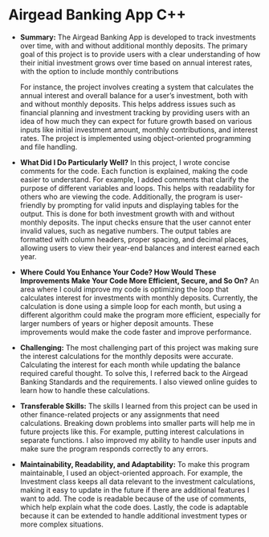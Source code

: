 # Airgead Banking App C++

- **Summary:** The Airgead Banking App is developed to track investments over time, with and without additional monthly deposits. The primary goal of this project is to provide users with a clear understanding of how their initial investment grows over time based on annual interest rates, with the option to include monthly contributions

  For instance, the project involves creating a system that calculates the annual interest and overall balance for a user’s investment, both with and without monthly deposits. This helps address issues such as financial planning and investment tracking by providing users with an idea of how much they can expect for future growth based on various inputs like initial investment amount, monthly contributions, and interest rates. The project is implemented using object-oriented programming and file handling.

- **What Did I Do Particularly Well?**
In this project, I wrote concise comments for the code. Each function is explained, making the code easier to understand. For example, I added comments that clarify the purpose of different variables and loops. This helps with readability for others who are viewing the code. Additionally, the program is user-friendly by prompting for valid inputs and displaying tables for the output. This is done for both investment growth with and without monthly deposits. The input checks ensure that the user cannot enter invalid values, such as negative numbers. The output tables are formatted with column headers, proper spacing, and decimal places, allowing users to view their year-end balances and interest earned each year.

- **Where Could You Enhance Your Code? How Would These Improvements Make Your Code More Efficient, Secure, and So On?**
An area where I could improve my code is optimizing the loop that calculates interest for investments with monthly deposits. Currently, the calculation is done using a simple loop for each month, but using a different algorithm could make the program more efficient, especially for larger numbers of years or higher deposit amounts. These improvements would make the code faster and improve performance.

- **Challenging:**
The most challenging part of this project was making sure the interest calculations for the monthly deposits were accurate. Calculating the interest for each month while updating the balance required careful thought. To solve this, I referred back to the Airgead Banking Standards and the requirements. I also viewed online guides to learn how to handle these calculations.

- **Transferable Skills:**
The skills I learned from this project can be used in other finance-related projects or any assignments that need calculations. Breaking down problems into smaller parts will help me in future projects like this. For example, putting interest calculations in separate functions. I also improved my ability to handle user inputs and make sure the program responds correctly to any errors.

- **Maintainability, Readability, and Adaptability:**
To make this program maintainable, I used an object-oriented approach. For example, the Investment class keeps all data relevant to the investment calculations, making it easy to update in the future if there are additional features I want to add. The code is readable because of the use of comments, which help explain what the code does. Lastly, the code is adaptable because it can be extended to handle additional investment types or more complex situations.
